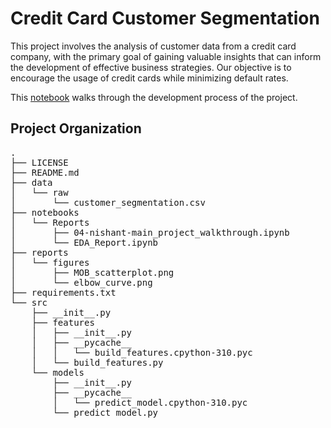 Credit Card Customer Segmentation
==============================

This project involves the analysis of customer data from a credit card company, with the primary goal of gaining valuable insights that can inform the development of effective business strategies. Our objective is to encourage the usage of credit cards while minimizing default rates.

This [notebook](https://nbviewer.org/github/nis-23/Customer-Segmentation/blob/main/notebooks/Reports/04-nishant-main_project_walkthrough.ipynb#learning-iteration) walks through the development process of the project.

## Project Organization

<pre>
.
├── LICENSE 
├── README.md
├── data
│   └── raw
│       └── customer_segmentation.csv
├── notebooks
│   └── Reports
│       ├── 04-nishant-main_project_walkthrough.ipynb
│       └── EDA_Report.ipynb
├── reports
│   └── figures
│       ├── MOB_scatterplot.png
│       └── elbow_curve.png
├── requirements.txt
└── src
    ├── __init__.py
    ├── features
    │   ├── __init__.py
    │   ├── __pycache__
    │   │   └── build_features.cpython-310.pyc
    │   └── build_features.py
    └── models
        ├── __init__.py
        ├── __pycache__
        │   └── predict_model.cpython-310.pyc
        └── predict_model.py
</pre>




